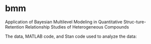 # bmm
Application of Bayesian Multilevel Modeling in Quantitative Struc-ture-Retention Relationship Studies of Heterogeneous Compounds

The data, MATLAB code, and Stan code used to analyze the data:



